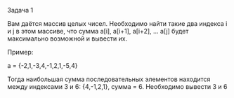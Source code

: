 Задача 1

Вам даётся массив целых чисел. Необходимо найти такие два индекса i и j в этом массиве, что сумма a[i], a[i+1], a[i+2], … a[j] будет максимально возможной и вывести их.

Пример:

a = {-2,1,-3,4,-1,2,1,-5,4}

Тогда наибольшая сумма последовательных элементов находится между индексами 3 и 6: {4,-1,2,1}, сумма = 6. Необходимо вывести 3 и 6

